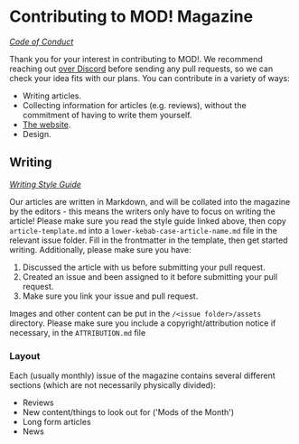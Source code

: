 # Contributing to MOD! Magazine

_[Code of Conduct](https://github.com/MOD-Magazine/MOD-Magazine/blob/main/CODE-OF-CONDUCT.md)_

Thank you for your interest in contributing to MOD!. We recommend reaching out [over Discord](https://discord.gg/mNQhSt6xY2) before sending any pull requests, so we can check your idea fits with our plans. You can contribute in a variety of ways:

- Writing articles.
- Collecting information for articles (e.g. reviews), without the commitment of having to write them yourself.
- [The website](https://github.com/MOD-Magazine/mod-magazine.github.io).
- Design.

## Writing

_[Writing Style Guide](https://github.com/MOD-Magazine/MOD-Magazine/blob/main/WRITING-STYLE-GUIDE.md)_

Our articles are written in Markdown, and will be collated into the magazine by the editors - this means the writers only have to focus on writing the article! Please make sure you read the style guide linked above, then copy `article-template.md` into a `lower-kebab-case-article-name.md` file in the relevant issue folder. Fill in the frontmatter in the template, then get started writing. Additionally, please make sure you have:

1. Discussed the article with us before submitting your pull request.
2. Created an issue and been assigned to it before submitting your pull request.
3. Make sure you link your issue and pull request.

Images and other content can be put in the `/<issue folder>/assets` directory. Please make sure you include a copyright/attribution notice if necessary, in the `ATTRIBUTION.md` file 

### Layout

Each (usually monthly) issue of the magazine contains several different sections (which are not necessarily physically divided):

- Reviews
- New content/things to look out for ('Mods of the Month')
- Long form articles
- News
